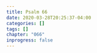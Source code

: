 ```yaml
---
title: Psalm 66
date: 2020-03-28T20:25:37-04:00
categories: []
tags: []
chapter: "066"
inprogress: false
---
```


